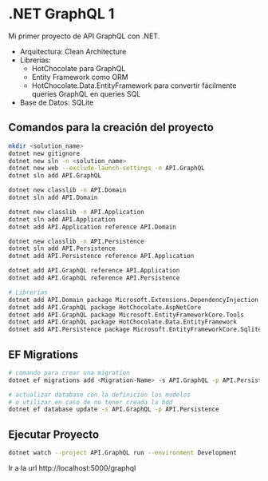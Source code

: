 # .NET GraphQL 1

Mi primer proyecto de API GraphQL con .NET.

- Arquitectura: Clean Architecture
- Librerías:
  - HotChocolate para GraphQL
  - Entity Framework como ORM
  - HotChocolate.Data.EntityFramework para convertir fácilmente queries GraphQL en queries SQL
- Base de Datos: SQLite

## Comandos para la creación del proyecto

```bash
mkdir <solution_name>
dotnet new gitignore
dotnet new sln -n <solution_name>
dotnet new web --exclude-launch-settings -n API.GraphQL
dotnet sln add API.GraphQL

dotnet new classlib -n API.Domain
dotnet sln add API.Domain

dotnet new classlib -n API.Application
dotnet sln add API.Application
dotnet add API.Application reference API.Domain

dotnet new classlib -n API.Persistence
dotnet sln add API.Persistence
dotnet add API.Persistence reference API.Application

dotnet add API.GraphQL reference API.Application
dotnet add API.GraphQL reference API.Persistence

# Librerías
dotnet add API.Domain package Microsoft.Extensions.DependencyInjection
dotnet add API.GraphQL package HotChocolate.AspNetCore
dotnet add API.GraphQL package Microsoft.EntityFrameworkCore.Tools
dotnet add API.GraphQL package HotChocolate.Data.EntityFramework
dotnet add API.Persistence package Microsoft.EntityFrameworkCore.Sqlite
```

## EF Migrations

```bash
# comando para crear una migration
dotnet ef migrations add <Migration-Name> -s API.GraphQL -p API.Persistence -o Migrations

# actualizar database con la definición los modelos
# o utilizar en caso de no tener creada la bdd
dotnet ef database update -s API.GraphQL -p API.Persistence
```

## Ejecutar Proyecto

```bash
dotnet watch --project API.GraphQL run --environment Development
```

Ir a la url http://localhost:5000/graphql
